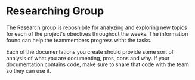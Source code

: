 # Researching Group

The Research group is reposnibile for analyzing and exploring new topics for each of the project's obectives throughout the weeks. The information found can help the teammembers progress witht the tasks.  

Each of the documentations you create should provide some sort of analysis of what you are documenting, pros, cons and why.
If your documentation contains code, make sure to share that code with the team so they can use it.

